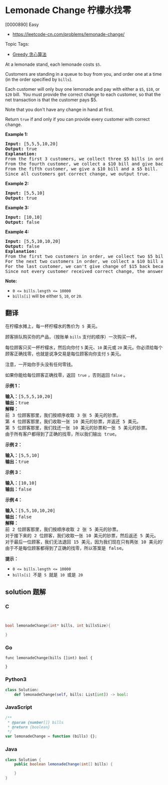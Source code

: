 # Lemonade Change 柠檬水找零

[0000890] Easy

- https://leetcode-cn.com/problems/lemonade-change/

Topic Tags:

- [Greedy 贪心算法](https://leetcode-cn.com/tag/greedy/)

At a lemonade stand, each lemonade costs `$5`.

Customers are standing in a queue to buy from you, and order one at a time (in the order specified by `bills`).

Each customer will only buy one lemonade and pay with either a `$5`, `$10`, or `$20` bill.  You must provide the correct change to each customer, so that the net transaction is that the customer pays \$5.

Note that you don't have any change in hand at first.

Return `true` if and only if you can provide every customer with correct change.

**Example 1:**

<pre><strong>Input: </strong><span id="example-input-1-1">[5,5,5,10,20]</span>
<strong>Output: </strong><span id="example-output-1">true</span>
<strong>Explanation: </strong>
From the first 3 customers, we collect three $5 bills in order.
From the fourth customer, we collect a $10 bill and give back a $5.
From the fifth customer, we give a $10 bill and a $5 bill.
Since all customers got correct change, we output true.
</pre>

**Example 2:**

<pre><strong>Input: </strong><span id="example-input-2-1">[5,5,10]</span>
<strong>Output: </strong><span id="example-output-2">true</span>
</pre>

**Example 3:**

<pre><strong>Input: </strong><span id="example-input-3-1">[10,10]</span>
<strong>Output: </strong><span id="example-output-3">false</span>
</pre>

**Example 4:**

<pre><strong>Input: </strong><span id="example-input-4-1">[5,5,10,10,20]</span>
<strong>Output: </strong><span id="example-output-4">false</span>
<strong>Explanation: </strong>
From the first two customers in order, we collect two $5 bills.
For the next two customers in order, we collect a $10 bill and give back a $5 bill.
For the last customer, we can't give change of $15 back because we only have two $10 bills.
Since not every customer received correct change, the answer is false.
</pre>

**Note:**

- `0 <= bills.length <= 10000`
- `bills[i]` will be either `5`, `10`, or `20`.

## 翻译

在柠檬水摊上，每一杯柠檬水的售价为  `5`  美元。

顾客排队购买你的产品，（按账单 `bills` 支付的顺序）一次购买一杯。

每位顾客只买一杯柠檬水，然后向你付 `5` 美元、`10` 美元或 `20` 美元。你必须给每个顾客正确找零，也就是说净交易是每位顾客向你支付 `5` 美元。

注意，一开始你手头没有任何零钱。

如果你能给每位顾客正确找零，返回  `true` ，否则返回 `false` 。

**示例 1：**

<pre><strong>输入：</strong>[5,5,5,10,20]
<strong>输出：</strong>true
<strong>解释：
</strong>前 3 位顾客那里，我们按顺序收取 3 张 5 美元的钞票。
第 4 位顾客那里，我们收取一张 10 美元的钞票，并返还 5 美元。
第 5 位顾客那里，我们找还一张 10 美元的钞票和一张 5 美元的钞票。
由于所有客户都得到了正确的找零，所以我们输出 true。
</pre>

**示例 2：**

<pre><strong>输入：</strong>[5,5,10]
<strong>输出：</strong>true
</pre>

**示例 3：**

<pre><strong>输入：</strong>[10,10]
<strong>输出：</strong>false
</pre>

**示例 4：**

<pre><strong>输入：</strong>[5,5,10,10,20]
<strong>输出：</strong>false
<strong>解释：</strong>
前 2 位顾客那里，我们按顺序收取 2 张 5 美元的钞票。
对于接下来的 2 位顾客，我们收取一张 10 美元的钞票，然后返还 5 美元。
对于最后一位顾客，我们无法退回 15 美元，因为我们现在只有两张 10 美元的钞票。
由于不是每位顾客都得到了正确的找零，所以答案是 false。
</pre>

**提示：**

- `0 <= bills.length <= 10000`
- `bills[i]`  不是  `5`  就是  `10`  或是  `20`

## solution 题解

### C

```c


bool lemonadeChange(int* bills, int billsSize){

}


```

### Go

```golang
func lemonadeChange(bills []int) bool {

}
```

### Python3

```python
class Solution:
    def lemonadeChange(self, bills: List[int]) -> bool:

```

### JavaScript

```javascript
/**
 * @param {number[]} bills
 * @return {boolean}
 */
var lemonadeChange = function (bills) {};
```

### Java

```java
class Solution {
    public boolean lemonadeChange(int[] bills) {

    }
}
```
